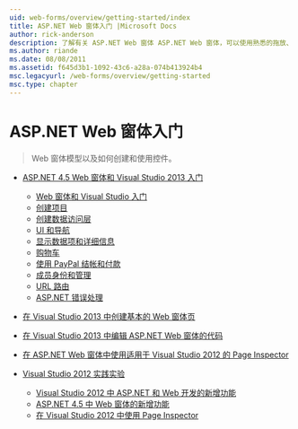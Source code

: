 ```yaml
---
uid: web-forms/overview/getting-started/index
title: ASP.NET Web 窗体入门 |Microsoft Docs
author: rick-anderson
description: 了解有关 ASP.NET Web 窗体 ASP.NET Web 窗体，可以使用熟悉的拖放、 事件驱动模型生成动态网站。 设计图面和 hund...
ms.author: riande
ms.date: 08/08/2011
ms.assetid: f645d3b1-1092-43c6-a28a-074b413924b4
msc.legacyurl: /web-forms/overview/getting-started
msc.type: chapter
---
```

<a name="getting-started-with-aspnet-web-forms"></a>ASP.NET Web 窗体入门
====================
> Web 窗体模型以及如何创建和使用控件。


- [ASP.NET 4.5 Web 窗体和 Visual Studio 2013 入门](getting-started-with-aspnet-45-web-forms/index.md)

    - [Web 窗体和 Visual Studio 入门](getting-started-with-aspnet-45-web-forms/introduction-and-overview.md)
    - [创建项目](getting-started-with-aspnet-45-web-forms/create-the-project.md)
    - [创建数据访问层](getting-started-with-aspnet-45-web-forms/create_the_data_access_layer.md)
    - [UI 和导航](getting-started-with-aspnet-45-web-forms/ui_and_navigation.md)
    - [显示数据项和详细信息](getting-started-with-aspnet-45-web-forms/display_data_items_and_details.md)
    - [购物车](getting-started-with-aspnet-45-web-forms/shopping-cart.md)
    - [使用 PayPal 结帐和付款](getting-started-with-aspnet-45-web-forms/checkout-and-payment-with-paypal.md)
    - [成员身份和管理](getting-started-with-aspnet-45-web-forms/membership-and-administration.md)
    - [URL 路由](getting-started-with-aspnet-45-web-forms/url-routing.md)
    - [ASP.NET 错误处理](getting-started-with-aspnet-45-web-forms/aspnet-error-handling.md)
- [在 Visual Studio 2013 中创建基本的 Web 窗体页](creating-a-basic-web-forms-page.md)
- [在 Visual Studio 2013 中编辑 ASP.NET Web 窗体的代码](code-editing-in-web-forms-pages.md)
- [在 ASP.NET Web 窗体中使用适用于 Visual Studio 2012 的 Page Inspector](using-page-inspector-in-a-visual-studio-11-beta-web-forms-project.md)
- [Visual Studio 2012 实践实验](hands-on-labs/index.md)

    - [Visual Studio 2012 中 ASP.NET 和 Web 开发的新增功能](hands-on-labs/whats-new-in-aspnet-and-web-development-in-visual-studio-2012.md)
    - [ASP.NET 4.5 中 Web 窗体的新增功能](hands-on-labs/whats-new-in-web-forms-in-aspnet-45.md)
    - [在 Visual Studio 2012 中使用 Page Inspector](hands-on-labs/using-page-inspector-in-visual-studio-2012.md)
